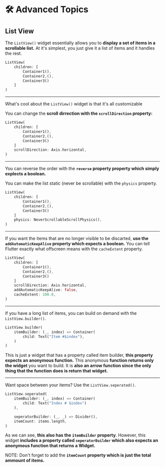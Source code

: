 # 🛠 Advanced Topics

## List View

The `ListView()` widget essentially allows you to **display a set of items in a scrollable list.** At it's simplest, you just give it a list of items and it handles the rest.

```dart
ListView(
    children: [
        Container1(),
        Container2,(),
        Container3()
    ]
)
```

---

What's cool about the `ListView()` widget is that it's all customizable

You can change the **scroll dirrection with the `scrollDirection` property:**

```dart
ListView(
    children: [
        Container1(),
        Container2,(),
        Container3()
    ]
    scrollDirection: Axis.horizontal,
)
```

---

You can reverse the order with the **`reverse` property property which simply explects a boolean.**

You can make the list static (never be scrollable) with the `physics` property. 

```dart
ListView(
    children: [
        Container1(),
        Container2,(),
        Container3()
    ]
    physics: NeverScrollableScrollPhysics(),
)
```

---

If you want the items that are no longer visible to be discarted, **use the `addAutomaticKeepAlive` property which expects a boolean.** You can tell Flutter exactly what offscreen means with the `cacheExtent` property.

```dart
ListView(
    children: [
        Container1(),
        Container2,(),
        Container3()
    ]
    scrollDirection: Axis.horizontal,
    addAutomaticKeepAlive: false,
    cacheExtent: 100.0,
)
```

---

If you have a long list of items, you can build on demand with the `ListView.builder()`. 

```dart
ListView.builder(
    itemBuilder: (_, index) => Container(
        child: Text("Item #$index"),
    )
)
```

This is just a widget that has a property called item builder, __this property expects an anonymous function.__ This anonymous __function returns only the widget__ you want to build. It is __also an arrow function since the only thing that the function does is return that widget.__

---

Want space between your items? Use the `ListView.seperated()`.

```dart
ListView.seperated(
    itemBuilder: (_, index) => Container(
        child: Text("Index # $index")
    ),

    seperatorBuilder: (_, _) => Divider(),
    itemCount: items.length,
)
```

As we can see, __this also has the `itemBuilder` property__. However, this widget __includes a property called `seperatorBuilder` which also expects an anonymous function that returns a Widget.__

NOTE: Don't forget to add the __`itemCount` property which is just the total ammount of items.__ 


